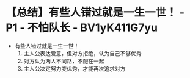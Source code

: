 # 【总结】有些人错过就是一生一世！ - P1 - 不怕队长 - BV1yK411G7yu

-   有些人错过就是一生一世！
    1.  主人公表达爱意，但对方拒绝，认为自己不够优秀
    2.  对方认为两人不同路，不配在一起
    3.  主人公决定努力变优秀，才能再次追求对方